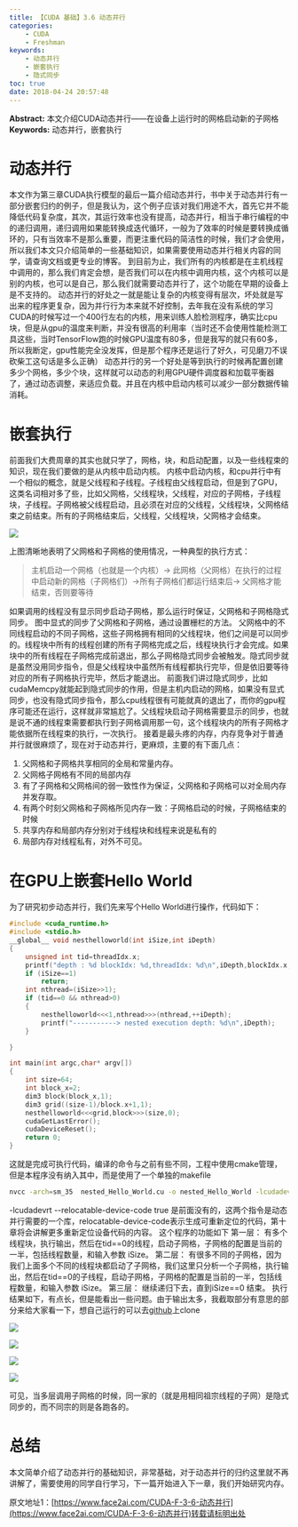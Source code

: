 ```yaml
---
title: 【CUDA 基础】3.6 动态并行
categories:
    - CUDA
    - Freshman
keywords:
    - 动态并行
    - 嵌套执行
    - 隐式同步
toc: true
date: 2018-04-24 20:57:48
---
```


**Abstract:** 本文介绍CUDA动态并行——在设备上运行时的网格启动新的子网格
**Keywords:** 动态并行，嵌套执行

<!--more-->
# 动态并行
本文作为第三章CUDA执行模型的最后一篇介绍动态并行，书中关于动态并行有一部分嵌套归约的例子，但是我认为，这个例子应该对我们用途不大，首先它并不能降低代码复杂度，其次，其运行效率也没有提高，动态并行，相当于串行编程的中的递归调用，递归调用如果能转换成迭代循环，一般为了效率的时候是要转换成循环的，只有当效率不是那么重要，而更注重代码的简洁性的时候，我们才会使用，所以我们本文只介绍简单的一些基础知识，如果需要使用动态并行相关内容的同学，请查询文档或更专业的博客。
到目前为止，我们所有的内核都是在主机线程中调用的，那么我们肯定会想，是否我们可以在内核中调用内核，这个内核可以是别的内核，也可以是自己，那么我们就需要动态并行了，这个功能在早期的设备上是不支持的。
动态并行的好处之一就是能让复杂的内核变得有层次，坏处就是写出来的程序更复杂，因为并行行为本来就不好控制，去年我在没有系统的学习CUDA的时候写过一个400行左右的内核，用来训练人脸检测程序，确实比cpu块，但是从gpu的温度来判断，并没有很高的利用率（当时还不会使用性能检测工具这些，当时TensorFlow跑的时候GPU温度有80多，但是我写的就只有60多，所以我断定，gpu性能完全没发挥，但是那个程序还是运行了好久，可见磨刀不误砍柴工这句话是多么正确）
动态并行的另一个好处是等到执行的时候再配置创建多少个网格，多少个块，这样就可以动态的利用GPU硬件调度器和加载平衡器了，通过动态调整，来适应负载。并且在内核中启动内核可以减少一部分数据传输消耗。
# 嵌套执行
前面我们大费周章的其实也就只学了，网格，块，和启动配置，以及一些线程束的知识，现在我们要做的是从内核中启动内核。
内核中启动内核，和cpu并行中有一个相似的概念，就是父线程和子线程。子线程由父线程启动，但是到了GPU，这类名词相对多了些，比如父网格，父线程块，父线程，对应的子网格，子线程块，子线程。子网格被父线程启动，且必须在对应的父线程，父线程块，父网格结束之前结束。所有的子网格结束后，父线程，父线程块，父网格才会结束。

![](https://tony4ai-1251394096.cos.ap-hongkong.myqcloud.com/blog_images/CUDA-F-3-6-动态并行/3_26.png)

上图清晰地表明了父网格和子网格的使用情况，一种典型的执行方式：
> 主机启动一个网格（也就是一个内核）-> 此网格（父网格）在执行的过程中启动新的网格（子网格们）->所有子网格们都运行结束后-> 父网格才能结束，否则要等待

如果调用的线程没有显示同步启动子网格，那么运行时保证，父网格和子网格隐式同步。
图中显式的同步了父网格和子网格，通过设置栅栏的方法。
父网格中的不同线程启动的不同子网格，这些子网格拥有相同的父线程块，他们之间是可以同步的。线程块中所有的线程创建的所有子网格完成之后，线程块执行才会完成。如果块中的所有线程在子网格完成前退出，那么子网格隐式同步会被触发。隐式同步就是虽然没用同步指令，但是父线程块中虽然所有线程都执行完毕，但是依旧要等待对应的所有子网格执行完毕，然后才能退出。
前面我们讲过隐式同步，比如cudaMemcpy就能起到隐式同步的作用，但是主机内启动的网格，如果没有显式同步，也没有隐式同步指令，那么cpu线程很有可能就真的退出了，而你的gpu程序可能还在运行，这样就非常尴尬了。父线程块启动子网格需要显示的同步，也就是说不通的线程束需要都执行到子网格调用那一句，这个线程块内的所有子网格才能依据所在线程束的执行，一次执行。
接着是最头疼的内存，内存竞争对于普通并行就很麻烦了，现在对于动态并行，更麻烦，主要的有下面几点：
1. 父网格和子网格共享相同的全局和常量内存。
2. 父网格子网格有不同的局部内存
3. 有了子网格和父网格间的弱一致性作为保证，父网格和子网格可以对全局内存并发存取。
4. 有两个时刻父网格和子网格所见内存一致：子网格启动的时候，子网格结束的时候
5. 共享内存和局部内存分别对于线程块和线程来说是私有的
6. 局部内存对线程私有，对外不可见。


# 在GPU上嵌套Hello World
为了研究初步动态并行，我们先来写个Hello World进行操作，代码如下：
```c++
#include <cuda_runtime.h>
#include <stdio.h>
__global__ void nesthelloworld(int iSize,int iDepth)
{
    unsigned int tid=threadIdx.x;
    printf("depth : %d blockIdx: %d,threadIdx: %d\n",iDepth,blockIdx.x,threadIdx.x);
    if (iSize==1)
        return;
    int nthread=(iSize>>1);
    if (tid==0 && nthread>0)
    {
        nesthelloworld<<<1,nthread>>>(nthread,++iDepth);
        printf("-----------> nested execution depth: %d\n",iDepth);
    }

}

int main(int argc,char* argv[])
{
    int size=64;
    int block_x=2;
    dim3 block(block_x,1);
    dim3 grid((size-1)/block.x+1,1);
    nesthelloworld<<<grid,block>>>(size,0);
    cudaGetLastError();
    cudaDeviceReset();
    return 0;
}
```

这就是完成可执行代码，编译的命令与之前有些不同，工程中使用cmake管理，但是本程序没有纳入其中，而是使用了一个单独的makefile
```bash
nvcc -arch=sm_35  nested_Hello_World.cu -o nested_Hello_World -lcudadevrt --relocatable-device-code true
```
-lcudadevrt --relocatable-device-code true 是前面没有的，这两个指令是动态并行需要的一个库，relocatable-device-code表示生成可重新定位的代码，第十章将会讲解更多重新定位设备代码的内容。
这个程序的功能如下
第一层： 有多个线程块，执行输出，然后在tid==0的线程，启动子网格，子网格的配置是当前的一半，包括线程数量，和输入参数 iSize。
第二层： 有很多不同的子网格，因为我们上面多个不同的线程块都启动了子网格，我们这里只分析一个子网格，执行输出，然后在tid==0的子线程，启动子网格，子网格的配置是当前的一半，包括线程数量，和输入参数 iSize。
第三层： 继续递归下去，直到iSize==0
结束。
执行结果如下，有点长，但是能看出一些问题。由于输出太多，我截取部分有意思的部分来给大家看一下，想自己运行的可以去[github](https://github.com/Tony-Tan/CUDA_Freshman)上clone

![](https://tony4ai-1251394096.cos.ap-hongkong.myqcloud.com/blog_images/CUDA-F-3-6-动态并行/1_1.png)

![](https://tony4ai-1251394096.cos.ap-hongkong.myqcloud.com/blog_images/CUDA-F-3-6-动态并行/1_2.png)

![](https://tony4ai-1251394096.cos.ap-hongkong.myqcloud.com/blog_images/CUDA-F-3-6-动态并行/1_3.png)

![](https://tony4ai-1251394096.cos.ap-hongkong.myqcloud.com/blog_images/CUDA-F-3-6-动态并行/1_4.png)

可见，当多层调用子网格的时候，同一家的（就是用相同祖宗线程的子网）是隐式同步的，而不同宗的则是各跑各的。


# 总结
本文简单介绍了动态并行的基础知识，非常基础，对于动态并行的归约这里就不再讲解了，需要使用的同学自行学习，下一篇开始进入下一章，我们开始研究内存。





原文地址1：[https://www.face2ai.com/CUDA-F-3-6-动态并行](https://www.face2ai.com/CUDA-F-3-6-动态并行)转载请标明出处
